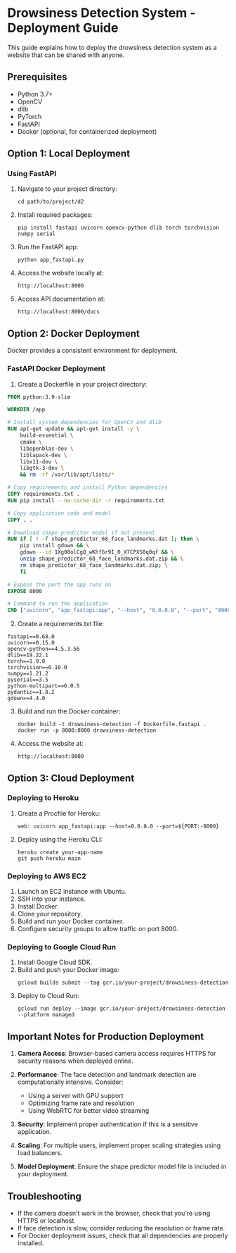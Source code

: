 # Drowsiness Detection System - Deployment Guide

This guide explains how to deploy the drowsiness detection system as a website that can be shared with anyone.

## Prerequisites

- Python 3.7+
- OpenCV
- dlib
- PyTorch
- FastAPI
- Docker (optional, for containerized deployment)

## Option 1: Local Deployment

### Using FastAPI

1. Navigate to your project directory:
   ```
   cd path/to/project/d2
   ```

2. Install required packages:
   ```
   pip install fastapi uvicorn opencv-python dlib torch torchvision numpy serial
   ```

3. Run the FastAPI app:
   ```
   python app_fastapi.py
   ```

4. Access the website locally at:
   ```
   http://localhost:8000
   ```
   
5. Access API documentation at:
   ```
   http://localhost:8000/docs
   ```

## Option 2: Docker Deployment

Docker provides a consistent environment for deployment.

### FastAPI Docker Deployment

1. Create a Dockerfile in your project directory:

```dockerfile
FROM python:3.9-slim

WORKDIR /app

# Install system dependencies for OpenCV and dlib
RUN apt-get update && apt-get install -y \
    build-essential \
    cmake \
    libopenblas-dev \
    liblapack-dev \
    libx11-dev \
    libgtk-3-dev \
    && rm -rf /var/lib/apt/lists/*

# Copy requirements and install Python dependencies
COPY requirements.txt .
RUN pip install --no-cache-dir -r requirements.txt

# Copy application code and model
COPY . .

# Download shape predictor model if not present
RUN if [ ! -f shape_predictor_68_face_landmarks.dat ]; then \
    pip install gdown && \
    gdown --id 1Xg08olCgQ_wKhfGr9I_0_X7CPXS8q0qf && \
    unzip shape_predictor_68_face_landmarks.dat.zip && \
    rm shape_predictor_68_face_landmarks.dat.zip; \
    fi

# Expose the port the app runs on
EXPOSE 8000

# Command to run the application
CMD ["uvicorn", "app_fastapi:app", "--host", "0.0.0.0", "--port", "8000"]
```

2. Create a requirements.txt file:

```
fastapi==0.68.0
uvicorn==0.15.0
opencv-python==4.5.3.56
dlib==19.22.1
torch==1.9.0
torchvision==0.10.0
numpy==1.21.2
pyserial==3.5
python-multipart==0.0.5
pydantic==1.8.2
gdown==4.4.0
```

3. Build and run the Docker container:
   ```
   docker build -t drowsiness-detection -f Dockerfile.fastapi .
   docker run -p 8000:8000 drowsiness-detection
   ```

4. Access the website at:
   ```
   http://localhost:8000
   ```

## Option 3: Cloud Deployment

### Deploying to Heroku

1. Create a Procfile for Heroku:
   ```
   web: uvicorn app_fastapi:app --host=0.0.0.0 --port=${PORT:-8000}
   ```

2. Deploy using the Heroku CLI:
   ```
   heroku create your-app-name
   git push heroku main
   ```

### Deploying to AWS EC2

1. Launch an EC2 instance with Ubuntu.
2. SSH into your instance.
3. Install Docker.
4. Clone your repository.
5. Build and run your Docker container.
6. Configure security groups to allow traffic on port 8000.

### Deploying to Google Cloud Run

1. Install Google Cloud SDK.
2. Build and push your Docker image:
   ```
   gcloud builds submit --tag gcr.io/your-project/drowsiness-detection
   ```
3. Deploy to Cloud Run:
   ```
   gcloud run deploy --image gcr.io/your-project/drowsiness-detection --platform managed
   ```

## Important Notes for Production Deployment

1. **Camera Access**: Browser-based camera access requires HTTPS for security reasons when deployed online.

2. **Performance**: The face detection and landmark detection are computationally intensive. Consider:
   - Using a server with GPU support
   - Optimizing frame rate and resolution
   - Using WebRTC for better video streaming

3. **Security**: Implement proper authentication if this is a sensitive application.

4. **Scaling**: For multiple users, implement proper scaling strategies using load balancers.

5. **Model Deployment**: Ensure the shape predictor model file is included in your deployment.

## Troubleshooting

- If the camera doesn't work in the browser, check that you're using HTTPS or localhost.
- If face detection is slow, consider reducing the resolution or frame rate.
- For Docker deployment issues, check that all dependencies are properly installed. 